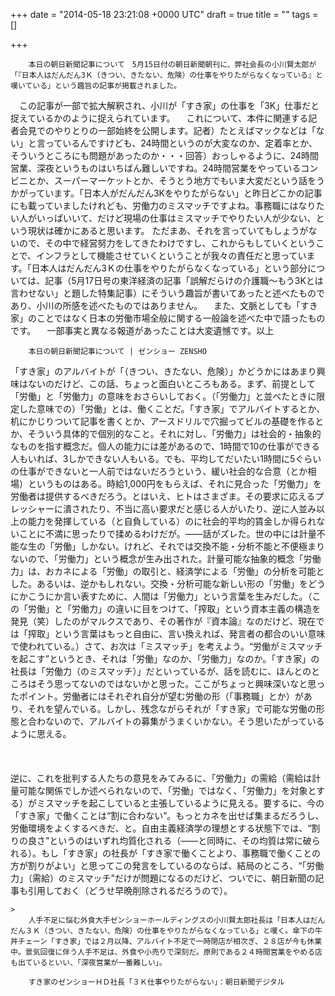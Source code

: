 
+++
date = "2014-05-18 23:21:08 +0000 UTC"
draft = true
title = ""
tags = []

+++
>
        本日の朝日新聞記事について　5月15日付の朝日新聞朝刊に、弊社会長の小川賢太郎が「『日本人はだんだん3Ｋ（きつい、きたない、危険）の仕事をやりたがらなくなっている』と嘆いている」という趣旨の記事が掲載されました。
　この記事が一部で拡大解釈され、小川が「すき家」の仕事を「3K」仕事だと捉えているかのように捉えられています。 　これについて、本件に関連する記者会見でのやりとりの一部始終を公開します。記者）たとえばマックなどは「ない」と言っているんですけども、24時間というのが大変なのか、定着率とか、そういうところにも問題があったのか・・・回答）おっしゃるように、24時間営業、深夜というものはいちばん難しいですね。24時間営業をやっているコンビニとか、スーパーマーケットとか、そうとう地方でもいま大変だという話をうかがっています。「日本人がだんだん3Kをやりたがらない」と昨日どこかの記事にも載っていましたけれども、労働力のミスマッチですよね。事務職にはなりたい人がいっぱいいて、だけど現場の仕事はミスマッチでやりたい人が少ない、という現状は確かにあると思います。
ただまあ、それを言っていてもしょうがないので、その中で経営努力をしてきたわけですし、これからもしていくということで、インフラとして機能させていくということが我々の責任だと思っています。「日本人はだんだん3Ｋの仕事をやりたがらなくなっている」という部分については、記事（5月17日号の東洋経済の記事「誤解だらけの介護職～もう3Kとは言わせない」と題した特集記事）にそういう趣旨が書いてあったと述べたものであり、小川の所感を述べたものではありません。
　また、文脈としても「すき家」のことではなく日本の労働市場全般に関する一般論を述べた中で語ったものです。
　一部事実と異なる報道があったことは大変遺憾です。以上

        本日の朝日新聞記事について | ゼンショー ZENSHO
    
「すき家」のアルバイトが「（きつい、きたない、危険）」かどうかにはあまり興味はないのだけど、この話、ちょっと面白いところもある。まず、前提として「労働」と「労働力」の意味をおさらいしておく。（「労働力」と並べたときに限定した意味での）「労働」とは、働くことだ。「すき家」でアルバイトするとか、机にかじりついて記事を書くとか、アースドリルで穴掘ってビルの基礎を作るとか、そういう具体的で個別的なこと。それに対し、「労働力」は社会的・抽象的なものを指す概念だ。個人の能力には差があるので、1時間で10の仕事ができる人もいれば、3しかできない人もいる。でも、平均してだいたい1時間に5ぐらいの仕事ができないと一人前ではないだろうという、緩い社会的な合意（とか相場）というものはある。時給1,000円をもらえば、それに見合った「労働力」を労働者は提供するべきだろう。とはいえ、ヒトはさまざま。その要求に応えるプレッシャーに潰されたり、不当に高い要求だと感じる人がいたり、逆に人並み以上の能力を発揮している（と自負している）のに社会的平均的賃金しか得られないことに不満に思ったりで揉めるわけだが。――話がズレた。世の中には計量不能な生の「労働」しかない。けれど、それでは交換不能・分析不能と不便極まりないので、「労働力」という概念が生み出された。計量可能な抽象的概念「労働力」は、おカネによる「労働」の取引と、経済学による「労働」の分析を可能とした。あるいは、逆かもしれない。交換・分析可能な新しい形の「労働」をどうにかこうにか言い表すために、人間は「労働力」という言葉を生みだした。（この「労働」と「労働力」の違いに目をつけて、「搾取」という資本主義の構造を発見（笑）したのがマルクスであり、その著作が『資本論』なのだけど、現在では「搾取」という言葉はもっと自由に、言い換えれば、発言者の都合のいい意味で使われている。）さて、お次は「ミスマッチ」を考えよう。“労働がミスマッチを起こす”というとき、それは「労働」なのか、「労働力」なのか。「すき家」の社長は「労働力（のミスマッチ）」だといっているが、話を読むに、ほんとのところはそう思ってないのではないかと思った。ここがちょっと興味深いなと思ったポイント。労働者にはそれぞれ自分が望む労働の形（「事務職」とか）があり、それを望んでいる。しかし、残念ながらそれが「すき家」で可能な労働の形態と合わないので、アルバイトの募集がうまくいかない。そう思いたがっているように思える。<br/>
<br/>
<br/>
<br/>
逆に、これを批判する人たちの意見をみてみるに、「労働力」の需給（需給は計量可能な関係でしか述べられないので、「労働」ではなく、「労働力」を対象とする）がミスマッチを起こしていると主張しているように見える。要するに、今の「すき家」で働くことは“割に合わない”。もっとカネを出せば集まるだろうし、労働環境をよくするべきだ、と。自由主義経済学の理想とする状態下では、“割りの良さ”というのはいずれ均質化される（――と同時に、その均質は常に破られる）。もし「すき家」の社長が「すき家で働くことより、事務職で働くことの方が割りがよい」と思ってこの発言をしているのならば、結局のところ、“「労働力」（需給）のミスマッチ”だけが問題になるのだけど、ついでに、朝日新聞の記事も引用しておく（どうせ早晩削除されるだろうので）。

    >
        人手不足に悩む外食大手ゼンショーホールディングスの小川賢太郎社長は「日本人はだんだん３Ｋ（きつい、きたない、危険）の仕事をやりたがらなくなっている」と嘆く。傘下の牛丼チェーン「すき家」では２月以降、アルバイト不足で一時閉店が相次ぎ、２８店が今も休業中。景気回復に伴う人手不足は、外食や小売りで深刻だ。原則である２４時間営業をやめる店も出ているといい、「深夜営業が一番難しい」。

        すき家のゼンショーＨＤ社長「３Ｋ仕事やりたがらない」：朝日新聞デジタル
    


